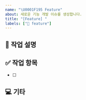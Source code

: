 ```yaml
---
name: "\U0001F195 Feature"
about: 새로운 기능 개발 이슈를 생성합니다.
title: "[Feature] "
labels: ["🔧 feature"]
---
```


## 📌 작업 설명


## ✅ 작업 항목
- [ ] 

## 💻 기타